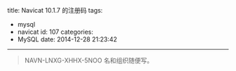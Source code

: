 title: Navicat 10.1.7 的注册码
tags:
  - mysql
  - navicat
id: 107
categories:
  - MySQL
date: 2014-12-28 21:23:42
---

> NAVN-LNXG-XHHX-5NOO 
> 名和组织随便写。